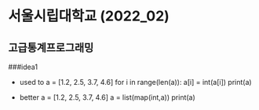 # 서울시립대학교 (2022_02)
## 고급통계프로그래밍

###idea1
- used to
a = [1.2, 2.5, 3.7, 4.6]
for i in range(len(a)):
    a[i] = int(a[i])
print(a)

-  better
a = [1.2, 2.5, 3.7, 4.6]
a = list(map(int,a))
print(a)
